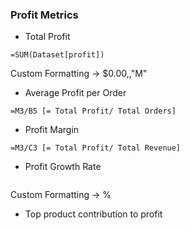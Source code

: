 ### Profit Metrics

- Total Profit
```
=SUM(Dataset[profit])
```
Custom Formatting -> $0.00,,"M"

- Average Profit per Order
```
=M3/B5 [= Total Profit/ Total Orders]
```

- Profit Margin
```
=M3/C3 [= Total Profit/ Total Revenue]
```

- Profit Growth Rate
```

```
Custom Formatting -> %

- Top product contribution to profit
```

```
